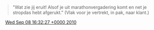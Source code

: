 > "Wat zie jij eruit\! Alsof je uit marathonvergadering komt en net je stropdas hebt afgerukt\." \(Vlak voor je vertrekt, in pak, naar klant\.\)

<img src="../../media/tweet.ico" width="12" /> [Wed Sep 08 16:32:27 +0000 2010](https://twitter.com/DromerDenker/status/23928961032)